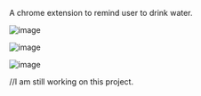 A chrome extension to remind user to drink water.

![image](https://github.com/sudeegungor/drinkwater/assets/124265134/1431acd2-a539-411f-8b99-ec1bb5874b10)

![image](https://github.com/sudeegungor/drinkwater/assets/124265134/bad5b31e-986f-4f17-bd79-ef17ce5a45a5)

![image](https://github.com/sudeegungor/drinkwater/assets/124265134/65e8c26e-58b7-4508-a71e-83a497408eee)


//I am still working on this project.
